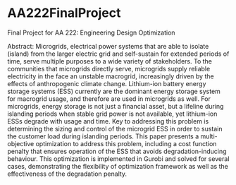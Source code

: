 # AA222FinalProject
Final Project for AA 222: Engineering Design Optimization

Abstract: Microgrids, electrical power systems that are able to isolate (island) from the larger electric grid and self-sustain for extended periods of time, serve multiple purposes to a wide variety of stakeholders. To the communities that microgrids directly serve, microgrids supply reliable electricity in the face an unstable macrogrid, increasingly driven by the effects of anthropogenic climate change. Lithium-ion battery energy storage systems (ESS) currently are the dominant energy storage system for macrogrid usage, and therefore are used in microgrids as well. For microgrids, energy storage is not just a financial asset, but a lifeline during islanding periods when stable grid power is not available, yet lithium-ion ESSs degrade with usage and time. Key to addressing this problem is determining the sizing and control of the microgrid ESS in order to sustain the customer load during islanding periods. This paper presents a multi-objective optimization to address this problem, including a cost function penalty that ensures operation of the ESS that avoids degradation-inducing behaviour. This optimization is implemented in Gurobi and solved for several cases, demonstrating the flexibility of optimization framework as well as the effectiveness of the degradation penalty.
